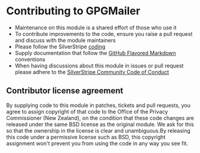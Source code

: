 # Contributing to GPGMailer

- Maintenance on this module is a shared effort of those who use it
- To contribute improvements to the code, ensure you raise a pull request and discuss with the module maintainers
- Please follow the SilverStripe [coding](https://docs.silverstripe.org/en/contributing/code/)
- Supply documentation that follow the [GitHub Flavored Markdown](https://help.github.com/articles/markdown-basics/) conventions
- When having discussions about this module in issues or pull request please adhere to the [SilverStripe Community Code of Conduct](https://docs.silverstripe.org/en/contributing/code_of_conduct/)

## Contributor license agreement
By supplying code to this module in patches, tickets and pull requests, you agree 
to assign copyright of that code to the Office of the Privacy Commissioner (New Zealand), 
on the condition that these code changes are released under the same BSD license 
as the original module. We ask for this so that the ownership in the license is 
clear and unambiguous.By releasing this code under a permissive license such as 
BSD, this copyright assignment won't prevent you from using the code in any way 
you see fit.